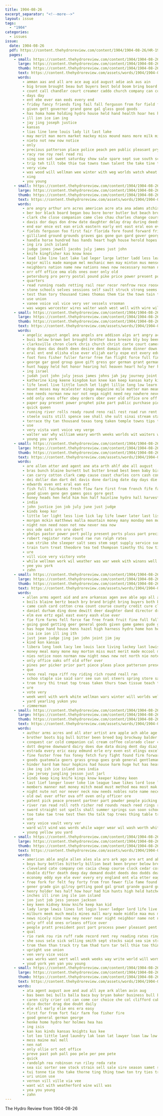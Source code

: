 ```yaml
---
title: 1904-08-26
excerpt_separator: "<!--more-->"
layout: issue
tags:
  - "1904"
categories:
  - issues
issue:
  date: 1904-08-26
  pdf: https://content.thehydroreview.com/content/1904/1904-08-26/HR-1904-08-26.pdf
  pages:
    - small: https://content.thehydroreview.com/content/1904/1904-08-26/small/HR-1904-08-26-01.jpg
      large: https://content.thehydroreview.com/content/1904/1904-08-26/large/HR-1904-08-26-01.jpg
      thumb: https://content.thehydroreview.com/content/1904/1904-08-26/thumbnails/HR-1904-08-26-01.jpg
      text: https://content.thehydroreview.com/assets/words/1904/1904-08-26/HR-1904-08-26-01.txt
      words:
        - amman aas and all are ace aug aid august adie ask aus ain
        - big broom brought beau but buyers best bold boom bring board been bradshaw bles bank
        - count call chandler court creamer caddo church company can come carr charley cream con camp claro corn cone city
        - days day
        - ent ebe ever ean eeds every end
        - friday fancy friends fing fail fall ferguson from for field free fair first francis
        - given gett governor grand gone gal glass good goods
        - has homa home holding hydro house held hand health hoar hes howa hold hest hool hee honorable hoft harts
        - ill ion ice ian ing
        - jay jing joseph justice
        - kansas
        - lias line lone louis lady lit last lake
        - may merit man morn market mackey miss mound mans more milk miles must money made most monroe monday mee
        - nieto not new now notice
        - only
        - precious patterson place police peach pen public pleasant pry pluck people president pipes present pale peace
        - racy roe roy reel read roi
        - sing soe sat sweet saturday show sale spare sept sue south school special stock samples schoo speak september said see states sur star stere send snyder state
        - trip teh till tobe thie tue towns town talent the take tine tea
        - very view
        - was wood will wellman wee winter with weg worlds watch wheat wilson wesler wil word work week world ways want wort
        - xing
        - you young
    - small: https://content.thehydroreview.com/content/1904/1904-08-26/small/HR-1904-08-26-02.jpg
      large: https://content.thehydroreview.com/content/1904/1904-08-26/large/HR-1904-08-26-02.jpg
      thumb: https://content.thehydroreview.com/content/1904/1904-08-26/thumbnails/HR-1904-08-26-02.jpg
      text: https://content.thehydroreview.com/assets/words/1904/1904-08-26/HR-1904-08-26-02.txt
      words:
        - are angry arthur arn acres american acre ata ana adams atchison all able america alexander aro arthurs agent and august altus army ago ard
        - ber bor black board began bou bore borer butler but beach broom boat briar bee body burne banks breeze battle band boys battles begin brown burns bridges bessie belus brin barn brunt bank bas bis brings bonds bound baltic bill buyers ball bale been baptist big bond baie both blood boy brought business books bales burford blow blew bold beat below begun
        - clark che close companion came cleo chau charles change course certain cattle cabin creek clerk crease chambers cases col cot come can conquest caddo cotton city cap colonel congress court comanche cato clear cen count chan con cause captain county champion company cavett cal case car combs
        - davis dor days don drew date daughter delay dray during deeds delmar dows day doubt down der darko doom done deep dorey death ditch
        - end ear ence est ean erick eastern early ent east eral eon eve etts
        - fields ferguson foo first fair florida fore found forward frisco fiscal fast fire fate farmer flash few fust fight former farm friends fine flynn fell fleet forty front fewer flag forts for fail fall fallin fey fern friday flor from
        - gilliland ground grounds graves gas gone gun gard gover georgia guns gregg gins gress governor guard gave green goo good guthrie ger
        - handle horse hundred has hands heart hugh house herold hopes hobart herd homa him hemple husband her hour herbert hills hoar henry had hurt har hunter hitchcock hydro head hawthorne home half hay held harbor hall high hugo
        - ing ira inch island
        - judge jones jewell jacobs july james just john
        - knife kingfisher kas know knox
        - lead like line last lake lad leger large latter ladd less learned lester long lookeba lights levy longer left loose low lor loss late laing lightning leist lot lafayette londo legal louis land lawton little light lands law life lon
        - major mills made mangum mel mechanic men may minton mus mense main mineral mond mile mou much merchan money mountain monday miss mill mand more mail morning mur missouri miles matter moment minnie method mass most mil man master merten murphy many mcloud mercy million must
        - neighbors nation name new nations news now necessary norman naval nine not novik north negro nelia never night near ned
        - orr off office oma olds ones over only old
        - petersburg pro perry postal pound pike price power present ports person plenty president plan per patil port phy part paul place public plaza pol policy pay profit past pos people poole panic peo proper pil pavis persons
        - quarters
        - read running roads retting rail rear recor renfrow rece roosevelt rant russell road real ravia reen roof rich range render reeves ron runner rus rain ree red records rine riggs ready resig race record russian reed rock
        - stone schools selves sessions self sault struck strong seems sultan session sales stake stand sak special states string standing suit slight strait ster son still sea sam situ sur sell shells stroud sale school she state stolen springs said senator siege seen scranton short sum such salute schoo shell sunday september six show shoulder say sian sible see sharp stich storm santa shoenfelt
        - test than tory thousand times thomas them tie the town tain taken tae turn tary tia thunder tise tau trolley tho too tora togo ting tone tock talk tax take trees thi ted towns teen tren track teacher turks ten ton train
        - use union
        - vanee voice val vice very ver vessels vrooman
        - was wages worcester wires walter wash west well with wire will wind works war while watch worn warren waters worlds wes word williams water wither went warn woolverton wil weeks win ways wife western white ward week work
    - small: https://content.thehydroreview.com/content/1904/1904-08-26/small/HR-1904-08-26-03.jpg
      large: https://content.thehydroreview.com/content/1904/1904-08-26/large/HR-1904-08-26-03.jpg
      thumb: https://content.thehydroreview.com/content/1904/1904-08-26/thumbnails/HR-1904-08-26-03.jpg
      text: https://content.thehydroreview.com/assets/words/1904/1904-08-26/HR-1904-08-26-03.txt
      words:
        - angelic august angel ana angels are addison alps art angry acres and ago ates arts all arkansas
        - busi below brown bet brought brother base breeze bly boy been baptist baken beville body basin bare bottle better bade bridge business burst big barbary brownlow bennett belmont break bis bian bara baal bright bullett best boer but beer back bread
        - clarksville chron clerk chris church christ carte court camera came counter county carron company citizen cal chase chi cake cause crase cover cases crystal chief cort close clear case con come common cay city christian cure can course carry cool creek clift certain cation cee
        - drop does das death deen desire dent domain done dinner down der duty days during dawes daughter day delphia die drexel dark due
        - eral ent end elisha else ever elijah early espe est every edu east england enter even enterprise eastern eide eye
        - foot fons fisher fuller farrar free fan flight force full fine fish fear few faith forty foon fire far floor fog fellow french france fall frisco former fruit fight fair found felt fond friend for frame from fed famous fail first falls
        - george gar good group gave gift gress gor german grant germany guest gate given guess grand ground general grounds going goods
        - hunt happy held hot honor hearing hol heaven heart holy her heard hour hun him has hopes hard hom hes handle hall home head how husband haus had height habit
        - ing israel
        - judah just john july jesus james johns jah jay journey joint judge juniper
        - katherine king keene kingdom kun knee kan keep kansas katy kings
        - life level live little lunch let light lillie long low learn lines law lesson louis lay less left line liberal lower lord land lark lat longer like labor lock lent later losing last look
        - mount moses may mcalester mingo magazine mile matter man means miles made members many milligan mere more men messenger must missouri marg mission meal mans morning much might main merry martin mah mines most moun manner
        - nee needs norman new nor not nega night need ney nowhere never noth name numbers now near nine nation
        - odd only ones offer obey orders ober over old office ore off
        - paper pay present power prophet pike part public purchase pio persons palace pickens paris par pure prayer passage plaza people
        - quick queen
        - running river rolls ready round reno rail rest road run rent reason record risen reasons rich real reveal rel ryans rath ryan roots rule rorer rain
        - steele suits still spence see shall she sult sinai stream stairs spanish sense star sam single saxey side storm summer speak suit sion santa strike sleep study street shows sand sad set stiff second service supply square song stone states sat school sah such south slon soul seen seven son ser state sea sloop small sorrow simple size saw sheba standing shady safe said soon strength sas stones
        - terrace thy tan thousand texas tong taken temple towns tips test tha ton thing tham tree touch the tie town tian thee them too table tri tho tue terrible tatums tray times tax than tary ten take tood title throw till then
        - use
        - very vista vant voice vey verge
        - walter war why william weary worth weeks worlds wit waiters wider will with wes while winning words wife water wisdom wal went worn weak world wrath way word washington well week waiter work writer wilt was west
        - young you york
    - small: https://content.thehydroreview.com/content/1904/1904-08-26/small/HR-1904-08-26-04.jpg
      large: https://content.thehydroreview.com/content/1904/1904-08-26/large/HR-1904-08-26-04.jpg
      thumb: https://content.thehydroreview.com/content/1904/1904-08-26/thumbnails/HR-1904-08-26-04.jpg
      text: https://content.thehydroreview.com/assets/words/1904/1904-08-26/HR-1904-08-26-04.txt
      words:
        - are allen atter and agent ane ata arth ahlf abe all august
        - bras bunch blaine burnett but butter bread best been baby bird blind bring born both ballenger blood bund brick blevins boi beard busi blue bank
        - can carry cotton clark camp cause coast charles corn cash constable curi city clerk chi cashier carnival charlie county clarence caddo cheese certain cubbage cross class cover
        - dei dollar dan dart del davis done darling date day days die drum dyke der
        - edwards even ent eral ean est
        - fish full fairbanks fresh flow fare first from french fife farmer farms fill friends for fire fine
        - good given gene gen games goss gore gest
        - honey heads hen held him hon half hainline hydro hall harvest huo hom handsome human holy home hes house had hinton
        - india
        - john justice jon job july june just judge
        - kinds keep kor
        - little ler light less live lick lay life lower later last lis large line lion low
        - morgan mckin matthews malla mountain money many monday men morn mcbride mat mullen milk melon market mel meats meguire made
        - night non need noon not new never nea now
        - oss ode oats orn oro obert
        - phelps pastor power port polly present ports pluss part precious pase peck pro private price peace purdy pee place president pound pei phillips patent pick per points pass
        - robert register rate round rae run ralph rates
        - sam strike she sleeper salt sees stem sept supply service sunday sale ser sis shar stock southwick sermon september sides stiff show season still second summer special sheriff said smith sos solid summe ship standard sum
        - train turn treat theodore tea ted thompson timothy thi tow tin trip tyler than the
        - ure
        - vill vice very victory vote
        - while wellman work wil weather was war week with winans well wheat wyer worth wes way wilson warm will want
        - yee you york
        - zahn
    - small: https://content.thehydroreview.com/content/1904/1904-08-26/small/HR-1904-08-26-05.jpg
      large: https://content.thehydroreview.com/content/1904/1904-08-26/large/HR-1904-08-26-05.jpg
      thumb: https://content.thehydroreview.com/content/1904/1904-08-26/thumbnails/HR-1904-08-26-05.jpg
      text: https://content.thehydroreview.com/assets/words/1904/1904-08-26/HR-1904-08-26-05.txt
      words:
        - allen arms agent aid and are arkansas agen ave able ago all ask
        - boils blaine bertz beach bry brand bright bring buyers both blotter baby boys business best bashore bare bank bonds blackwell bunch body buy ball board bull bey but been benscoter broom bryan bottle brought bryans
        - came cash card cotton crea count course county credit cure clerk choice corn cream cashier councilman cons colorado chie carl cardell cattle custer cee city chapman columbia cordell comes creek con cot cal call come
        - daniel durham ding done dewitt deer daughter dand director driver during date day doing
        - elm eve ertz egal east every eash else ever
        - fie firm farms fell force fae free frank fruit fine full fall fork fos fellows for friends fone first farm from fancy fair
        - going good getting geer general goods given game games gude george gard
        - has hope hand house hens hazel high harness hydro home hon head him hen horse hatcher had her heart hing husband hall hass hey hinton har
        - isa ice ion ill ing ith
        - just jean judge jing jan john joint jim jay
        - kind kon kansas
        - libera long look lacy lee louis lace living lackey last lowis lion lunch late las live line lege large ley list
        - money meal many mone may morton miss must merit made mccool most market moun myers morning miles mile mackey
        - nies notice noon norman now night news new not north nie note noy newton
        - only office oaks off old offer over
        - pines per picker prior part piece pleas place patterson present pure parlor porter plump purcell past pene public pope pion pulli pay paper putnam people piles
        - que
        - reno real repa riff roy riding rich round reall ran
        - schoo staple sie said sarr see sun sol steers spring store saturday snow september school seem sell sale struck standard stock service stone she sullivan slow seems sister sper shoe susie settler still start saint soldi side show sunday sos singer schlessinger sow search simpson say sept
        - trom tory thi treat top treas taken thurs town tissue teach too toward thad try tes them tal then ton the trip take tine
        - ure
        - vote very
        - week went with work white wellman wars winter will worlds well wee wheat way wilson wall west wile worthy wagon wife worth weeks was won
        - yard yearling yukon you
        - zimmerman
    - small: https://content.thehydroreview.com/content/1904/1904-08-26/small/HR-1904-08-26-06.jpg
      large: https://content.thehydroreview.com/content/1904/1904-08-26/large/HR-1904-08-26-06.jpg
      thumb: https://content.thehydroreview.com/content/1904/1904-08-26/thumbnails/HR-1904-08-26-06.jpg
      text: https://content.thehydroreview.com/assets/words/1904/1904-08-26/HR-1904-08-26-06.txt
      words:
        - author arms acres and all ater artist are apple ach able age alvord ago angry arm
        - brother boots big bull bitter been breed bag brockway balder began brings both buy bring bough butcher butter bas brothers but bunt better beard bank blind bair brent black bare bis bridge boy bone band boys business blink brought bogan basket banner below best borne back baby bark body blue
        - conquest car cold companion cal cream coffee colorado clear cattle certain cloak can came city chinery cost churn chess carry case course ches chain cram circle con canute child cases change capello cates clay care cast chief camp cover cabrera cause class comes cool cope come
        - dott degree downward dairy does due data doing dent day diaz dio delly dare danish dant daily days done death dog during duet down drop deen drain danger deal
        - estrada every eric easy edmund erle ery even est elings excellent ever ent ear enterprise english eye
        - fine foster free fox foney fetch fury fight found firm forward fow finger farmer furnish from favorite field few first foe farm ford for freedom fed fuss force face fruit fall farewell flight fire
        - goods guatemala goers grass group goes grab general gentleman gravely going getting game grown good grade guess guernsey gave glimpse grain ground
        - hinder hard ham hour hopkins had house harm huge hut has heard honor hill hands hed husband hin hand hot holding high half her hearing him how hung horse head hood heart hawks held hay hold
        - ike ing ish ice island ines india
        - jaw jersey jungling jesson just jarl
        - kinds keep king knife kings know keeper kidney keen
        - last lief longer lover loke lim league lowe likes lord lose life left lam luck like lips lack low let limestone laughing level lawyer less lucky little likely laughter lias learn love long large lie look labor lime land lowing light
        - members manner mat money mitch mead must method mea most mak manners magic matter men mirth may milk malt mallet mix mean means more made manuel middle man moro mount mineral much might many market
        - night nute not nor never neck now needs nobles nate name necessary need norway nery new
        - old owl over offer ova off oven only officer ore
        - patent pick peace present partner part powder people picking perfect plan plant promise per plasters president page pro policy pace plants pack patience purple profit poor person place powders piece price points plate
        - river ran read roll roth richer red rounds reach reed rings room rainbow reason rot rather rage rich rock rose rinker romance remedies ring royal roar ready
        - sword straight sot spells shall summer springs sun soon schools stant stand start shoulders size speak staple said still sense small sharp supply six sprang square special stands sleep secret sides sick sink sale surface state sell strength season slow such send seen saw snow see spring shore ship salt sil ser sport story sat strode stom step stores string strain speaks strike sea self side show she son set salton stone severa
        - too take tae tree test then tho talk top trees thing table try telling the takes times trial ture taken thrall tick trom tell till them trick than toward
        - use
        - vary voice vault very ver
        - ward wilt wind was words while wager wear wil wash worth white writer winters went why weather watch way wait wiser will well work western warm week winter walk water with wes wrath
        - young yellow you yard
    - small: https://content.thehydroreview.com/content/1904/1904-08-26/small/HR-1904-08-26-07.jpg
      large: https://content.thehydroreview.com/content/1904/1904-08-26/large/HR-1904-08-26-07.jpg
      thumb: https://content.thehydroreview.com/content/1904/1904-08-26/thumbnails/HR-1904-08-26-07.jpg
      text: https://content.thehydroreview.com/assets/words/1904/1904-08-26/HR-1904-08-26-07.txt
      words:
        - american able angle allen ales ala aro ark ago are art and abo aun arms arkansas ave all august ashland
        - boys bury bottles bitterly billion beat been bryner below break band better boy bottle baltimore bound baton bow bia box bas best buffalo bis bear both bears bruner boots binder brown bazar bet business bras buc beggs bone but ben began block bacle big berne brought burns brands baby blood
        - cleveland cate company cen cacia cheap course clock cedar corners cold congress cura cattle cure cloudy chap cose cant came cause clerk constant chief cana cap cornell colorado clayton courage conta cad cal come coast con creek carlile cotton cargo cat change can
        - double differ death deep day demand doubt deeds deo dodds dear doan dress during drum doing dallas
        - economy eddy eye ele ever every ery england ent ela etter eagle
        - free fork for felt fey forty from fron fewer file fame found fellow folks far frank facto face freedman fore first flight fog french field fow friends fell fond foster fils falling furnish fears
        - gener grade gin gilroy getting good gal groat grande guard gun going ger globe gone germ guess goes guns guinea
        - henry holder hes half how hour had him hunts high held hatchet home her has heard heart hoh hope haar housekeeper hot huntington hundred health head husband happy hun hand hole hands
        - inches ill iron ing ile ion island
        - jon just job jess jonson jackson
        - key keen kidney know knife keep kan kid
        - lady large lewis lines lot login lover ledger lord life live little level learn lower less like long laxa lis larger liberal line lydia lat low lightning loud louder love land last let leaders lay
        - milburn meek much meals mines mall mary made middle maa mus marton may matter must most mas mafi male many market million mail maker man means miles money monroe morea more
        - news nicely nine now ney never near night neighbor name not nee new neighbors ner
        - only off old ones orleans office over
        - people pratt president post part process power pleasant pent plants public perfect past peoria paper pleas purchase price pald pree person pink place pert patra pitch press per pow postal poor persons pin
        - qual
        - rio rank rou rim ruff rade record rent rey reading rates ring run rich rival round rut ria rouge range rains
        - she sous sele sick selling smith sept stocks said sea sim strange six sell secret safe seta sun stone stevenson sho summer states soll sap story study sul send single springs sen sleep salton seen stock size sweden salt start sees signs sides sum sal salts sale starch second state sparks son seek sunday strong sales sir suy ship sana ser share say stands spena school surface setting seems
        - trom then than track try tam thad turn tar tell thie too thing tho toner the tobacco thousand table terrace times take ten trial tor town thi them title tae thick ton texas tobe trees treat tuke tut tick
        - upright use union
        - ven very vice voice
        - was works want wert well week weeks way write world will worm war while ware worlds walt winter work west with why working walls worth wife white wat
        - youd york yen yan you young
    - small: https://content.thehydroreview.com/content/1904/1904-08-26/small/HR-1904-08-26-08.jpg
      large: https://content.thehydroreview.com/content/1904/1904-08-26/large/HR-1904-08-26-08.jpg
      thumb: https://content.thehydroreview.com/content/1904/1904-08-26/thumbnails/HR-1904-08-26-08.jpg
      text: https://content.thehydroreview.com/assets/words/1904/1904-08-26/HR-1904-08-26-08.txt
      words:
        - ata agent august ave and aud all aye ark allen avin aug
        - bas been bei bulls balla baca buy bryan baker business bull bring ber brothers but barbe
        - caren city crier cot can come cor choice che col clifford cuba
        - dice doctor drag doe doubt daily
        - ele ell early elie ens era easy
        - first for from fort fair farm foe fisher fire
        - good general german george
        - henke home hydro her holmes hea has
        - ing isis
        - kan kas kinds kansas knights kus kee
        - lot leo little land laundry lak lean lat lawyer loan law low lee
        - mess maine mal mell
        - nen nat
        - only ollie ort oot office
        - preve past poh pall poo pele per pee pete
        - quick
        - randolph rea robinson run riley reda rate
        - sea sic sorter see stock strain sell sale sire season samet sei springs snow sol shawnee sease small six sis stom sagara second standard sie
        - tui tonne tie tho take thorne ting thing town ton try ties trom the tex
        - uri union use
        - vernon vill ville via vee
        - want wit with weatherford wine will was
        - yea you young
        - zahn
---
```


The Hydro Review from 1904-08-26

<!--more-->

